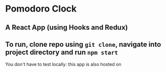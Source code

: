 ﻿# Pomodoro Clock

## A React App (using Hooks and Redux)

## To run, clone repo using `git clone`, navigate into project directory and run `npm start`

You don't have to test locally: this app is also hosted on <insert later>